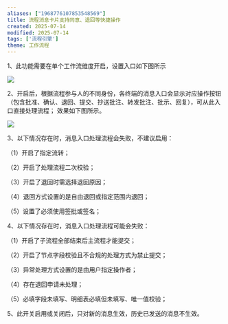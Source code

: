 ```yaml
---
aliases: ["1968776107853548569"]
title: 流程消息卡片支持同意、退回等快捷操作
created: 2025-07-14
modified: 2025-07-14
tags: ['流程引擎']
theme: 工作流程
---
```


1、此功能需要在单个工作流维度开启，设置入口如下图所示

![](https://myhelpdoc.oss-cn-heyuan.aliyuncs.com/mdimages/c2446c1154df3900ba612c321434247e.jpg)

2、开启后，根据流程参与人的不同身份，各终端的消息入口会显示对应操作按钮（包含批准、确认、退回、提交、抄送批注、转发批注、批示、回复），可从此入口直接处理流程； 效果如下图所示。

![](https://myhelpdoc.oss-cn-heyuan.aliyuncs.com/mdimages/c35e8a74bd86def21d0f88635928f411.jpg)

3、以下情况存在时，消息入口处理流程会失败，不建议启用：

（1）开启了指定流转；

（2）开启了处理流程二次校验；

（3）开启了退回时需选择退回原因；

（4）退回方式设置的是自由退回或指定范围内退回；

（5）设置了必须使用签批或签名；

4、以下情况存在时，消息入口处理流程可能会失败：

（1）开启了子流程全部结束后主流程才能提交；

（2）开启了节点字段校验且不合规的处理方式为禁止提交；

（3）异常处理方式设置的是由用户指定操作者；

（4）存在退回申请未处理；

（5）必填字段未填写、明细表必填但未填写、唯一值校验；

5、此开关启用或关闭后，只对新的消息生效，历史已发送的消息不生效。


